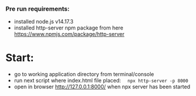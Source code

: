 ### Pre run requirements:
- installed node.js v14.17.3
- installed http-server npm package from here https://www.npmjs.com/package/http-server

# Start:
- go to working application directory from terminal/console
- run next script where index.html file placed:
`  npx http-server -p 8000`
- open in browser http://127.0.0.1:8000/ when npx server has been started